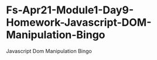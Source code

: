 # Fs-Apr21-Module1-Day9-Homework-Javascript-DOM-Manipulation-Bingo
Javascript Dom Manipulation Bingo
